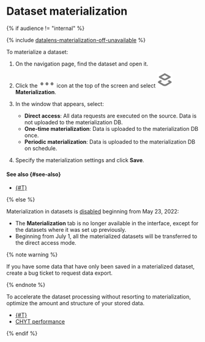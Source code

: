 # Dataset materialization

{% if audience != "internal" %}

{% include [datalens-materialization-off-unavailable](../../../_includes/datalens/datalens-materialization-off-unavailable.md) %}

To materialize a dataset:

1. On the navigation page, find the dataset and open it.
1. Click the ![image](../../../_assets/datalens/horizontal-ellipsis.svg) icon at the top of the screen and select ![image](../../../_assets/datalens/materialize.svg) **Materialization**.
1. In the window that appears, select:

   * **Direct access**: All data requests are executed on the source. Data is not uploaded to the materialization DB.
   * **One-time materialization**: Data is uploaded to the materialization DB once.
   * **Periodic materialization**: Data is uploaded to the materialization DB on schedule.

1. Specify the materialization settings and click **Save**.

#### See also {#see-also}
- [{#T}](../../concepts/dataset/settings.md#mode)

{% else %}

Materialization in datasets is [disabled](https://clubs.at.yandex-team.ru/datalens/132) beginning from May 23, 2022:

* The **Materialization** tab is no longer available in the interface, except for the datasets where it was set up previously.
* Beginning from July 1, all the materialized datasets will be transferred to the direct access mode.

{% note warning %}

If you have some data that have only been saved in a materialized dataset, create a bug ticket to request data export.

{% endnote %}

To accelerate the dataset processing without resorting to materialization, optimize the amount and structure of your stored data.

* [{#T}](../connection/chyt/chyt-recommendations.md)
* [CHYT performance](https://yt.yandex-team.ru/docs/description/chyt/reference/performance)

{% endif %}
